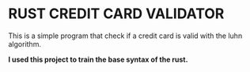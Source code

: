 # RUST CREDIT CARD VALIDATOR

This is a simple program that check if a credit card is valid with the luhn algorithm.

**I used this project to train the base syntax of the rust.**
